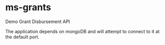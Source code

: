 # ms-grants
Demo Grant Disbursement API

The application depends on mongoDB and will attempt to connect to it at the default port.
